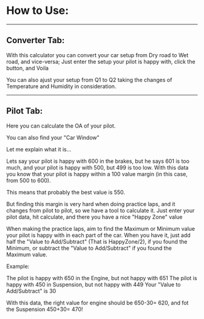 # How to Use:

--------------
Converter Tab:
--------------

With this calculator you can convert your car setup from Dry road to Wet road, and vice-versa;
Just enter the setup your pilot is happy with, click the button, and Voila

You can also ajust your setup from Q1 to Q2 taking the changes of Temperature and Humidity in consideration.

--------------
  Pilot Tab:
--------------

Here you can calculate the OA of your pilot.

You can also find your "Car Window"

Let me explain what it is...

Lets say your pilot is happy with 600 in the brakes, but he says 601 is too much, and your pilot is happy with
500, but 499 is too low. With this data you know that your pilot is happy within a 100 value margin 
(in this case, from 500 to 600).

This means that probably the best value is 550.

But finding this margin is very hard when doing practice laps, and it changes from pilot to pilot, so we have a tool
to calculate it. Just enter your pilot data, hit calculate, and there you have a nice "Happy Zone" value

When making the practice laps, aim to find the Maximum or Minimum value your pilot is happy with in each part of the car.
When you have it, just add half the "Value to Add/Subtract" (That is HappyZone/2), if you found the Minimum,
or subtract the "Value to Add/Subtract" if you found the Maximum value.

Example:

The pilot is happy with 650 in the Engine, but not happy with 651
The pilot is happy with 450 in Suspension, but not happy with 449
Your "Value to Add/Subtract" is 30

With this data, the right value for engine should be 650-30= 620,
and fot the Suspension 450+30= 470!